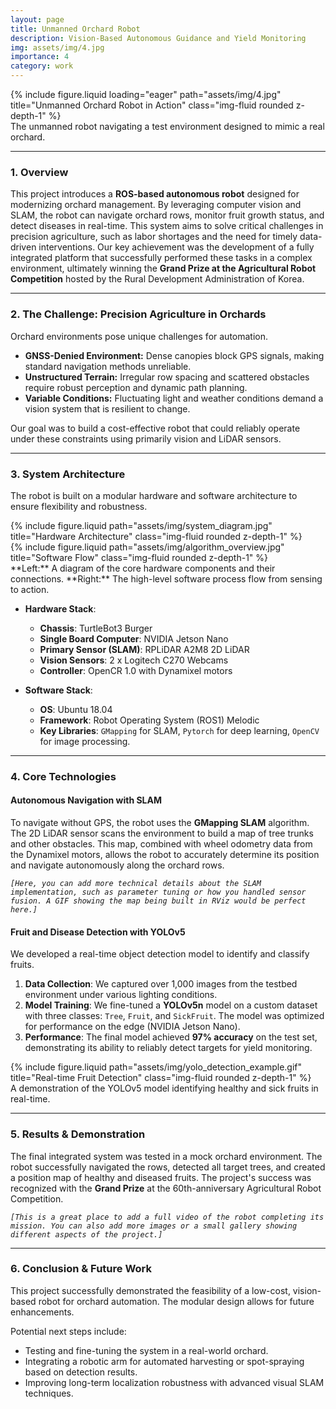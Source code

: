 ```yaml
---
layout: page
title: Unmanned Orchard Robot
description: Vision-Based Autonomous Guidance and Yield Monitoring
img: assets/img/4.jpg
importance: 4
category: work
---
```


<div class="row">
    <div class="col-sm mt-3 mt-md-0">
        {% include figure.liquid loading="eager" path="assets/img/4.jpg" title="Unmanned Orchard Robot in Action" class="img-fluid rounded z-depth-1" %}
    </div>
</div>
<div class="caption">
    The unmanned robot navigating a test environment designed to mimic a real orchard.
</div>

---

### **1. Overview**

This project introduces a **ROS-based autonomous robot** designed for modernizing orchard management. By leveraging computer vision and SLAM, the robot can navigate orchard rows, monitor fruit growth status, and detect diseases in real-time. This system aims to solve critical challenges in precision agriculture, such as labor shortages and the need for timely data-driven interventions. Our key achievement was the development of a fully integrated platform that successfully performed these tasks in a complex environment, ultimately winning the **Grand Prize at the Agricultural Robot Competition** hosted by the Rural Development Administration of Korea.

---

### **2. The Challenge: Precision Agriculture in Orchards**

Orchard environments pose unique challenges for automation. 
*   **GNSS-Denied Environment:** Dense canopies block GPS signals, making standard navigation methods unreliable.
*   **Unstructured Terrain:** Irregular row spacing and scattered obstacles require robust perception and dynamic path planning.
*   **Variable Conditions:** Fluctuating light and weather conditions demand a vision system that is resilient to change.

Our goal was to build a cost-effective robot that could reliably operate under these constraints using primarily vision and LiDAR sensors.

---

### **3. System Architecture**

The robot is built on a modular hardware and software architecture to ensure flexibility and robustness.

<div class="row justify-content-sm-center">
    <div class="col-sm-8 mt-3 mt-md-0">
        {% include figure.liquid path="assets/img/system_diagram.jpg" title="Hardware Architecture" class="img-fluid rounded z-depth-1" %}
    </div>
    <div class="col-sm-4 mt-3 mt-md-0">
        {% include figure.liquid path="assets/img/algorithm_overview.jpg" title="Software Flow" class="img-fluid rounded z-depth-1" %}
    </div>
</div>
<div class="caption">
    **Left:** A diagram of the core hardware components and their connections. **Right:** The high-level software process flow from sensing to action.
</div>

*   **Hardware Stack**:
    *   **Chassis**: TurtleBot3 Burger
    *   **Single Board Computer**: NVIDIA Jetson Nano
    *   **Primary Sensor (SLAM)**: RPLiDAR A2M8 2D LiDAR
    *   **Vision Sensors**: 2 x Logitech C270 Webcams
    *   **Controller**: OpenCR 1.0 with Dynamixel motors

*   **Software Stack**:
    *   **OS**: Ubuntu 18.04
    *   **Framework**: Robot Operating System (ROS1) Melodic
    *   **Key Libraries**: `GMapping` for SLAM, `Pytorch` for deep learning, `OpenCV` for image processing.

---

### **4. Core Technologies**

#### **Autonomous Navigation with SLAM**
To navigate without GPS, the robot uses the **GMapping SLAM** algorithm. The 2D LiDAR sensor scans the environment to build a map of tree trunks and other obstacles. This map, combined with wheel odometry data from the Dynamixel motors, allows the robot to accurately determine its position and navigate autonomously along the orchard rows.

*`[Here, you can add more technical details about the SLAM implementation, such as parameter tuning or how you handled sensor fusion. A GIF showing the map being built in RViz would be perfect here.]`*

#### **Fruit and Disease Detection with YOLOv5**
We developed a real-time object detection model to identify and classify fruits.
1.  **Data Collection**: We captured over 1,000 images from the testbed environment under various lighting conditions.
2.  **Model Training**: We fine-tuned a **YOLOv5n** model on a custom dataset with three classes: `Tree`, `Fruit`, and `SickFruit`. The model was optimized for performance on the edge (NVIDIA Jetson Nano).
3.  **Performance**: The final model achieved **97% accuracy** on the test set, demonstrating its ability to reliably detect targets for yield monitoring.

<div class="row justify-content-sm-center">
    <div class="col-sm-12 mt-3 mt-md-0">
        {% include figure.liquid path="assets/img/yolo_detection_example.gif" title="Real-time Fruit Detection" class="img-fluid rounded z-depth-1" %}
    </div>
</div>
<div class="caption">
    A demonstration of the YOLOv5 model identifying healthy and sick fruits in real-time.
</div>

---

### **5. Results & Demonstration**

The final integrated system was tested in a mock orchard environment. The robot successfully navigated the rows, detected all target trees, and created a position map of healthy and diseased fruits. The project's success was recognized with the **Grand Prize** at the 60th-anniversary Agricultural Robot Competition.

*`[This is a great place to add a full video of the robot completing its mission. You can also add more images or a small gallery showing different aspects of the project.]`*

---

### **6. Conclusion & Future Work**
This project successfully demonstrated the feasibility of a low-cost, vision-based robot for orchard automation. The modular design allows for future enhancements.

Potential next steps include:
*   Testing and fine-tuning the system in a real-world orchard.
*   Integrating a robotic arm for automated harvesting or spot-spraying based on detection results.
*   Improving long-term localization robustness with advanced visual SLAM techniques. 